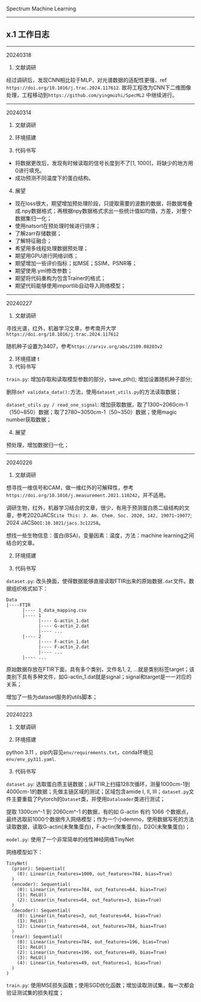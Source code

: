
Spectrum Machine Learning

---

## x.1 工作日志

---

20240318

1. 文献调研

经过调研后，发现CNN相比较于MLP，对光谱数据的适配性更强，ref `https://doi.org/10.1016/j.trac.2024.117612`. 故将工程改为CNN下二维图像处理，工程移动到`https://github.com/yingmuzhi/SpecML2` 中继续进行。


---


20240314

1. 文献调研

2. 环境搭建

3. 代码书写

- 将数据更改后，发现有时候读取的信号长度到不了[1, 1000]，将缺少的地方用0进行填充。
- 成功预测不同温度下的蛋白结构。

4. 展望

- 现在loss很大，期望增加预处理阶段，只提取需要的波数的数据，将数据堆叠成.npy数据格式；再根据npy数据格式求出一些统计值如均值，方差，对整个数据集归一化；
- 使用natsort在预处理时候进行排序；
- 了解zarr存储数据；
- 了解特征融合；
- 希望用多线程处理数据预处理；
- 期望用GPU进行网络训练；
- 期望增加一些评价指标；如MSE；SSIM，PSNR等；
- 期望使用.yml修改参数；
- 期望将代码重构为包含Trainer的格式；
- 期望代码能够使用importlib自动导入网络模型；



---

20240227

1. 文献调研

寻找光谱，红外，机器学习文章，参考南开大学`https://doi.org/10.1016/j.trac.2024.117612`

随机种子设置为3407，参考`https://arxiv.org/abs/2109.08203v2`

2. 环境搭建
t
3. 代码书写

`train.py`: 增加存取和读取模型参数的部分，save_pth(); 增加设置随机种子部分; 

删除`def validata_data():`方法，使用`dataset_utils.py`的方法读取数据；

`dataset_utils.py / read_one_signal`: 增加获取数据，取了1300\~2060cm-1（150\~850）数据；取了2780\~3050cm-1（50\~350）数据；使用magic number获取数据；

4. 展望

预处理，增加数据归一化；



---

20240226

1. 文献调研

想寻找一维信号和CAM，做一维红外的可解释性，参考`https://doi.org/10.1016/j.measurement.2021.110242`，并不适用。

调研生物，红外，机器学习结合的文章，很少，有用于预测蛋白质二级结构的文章，参考2020JACS`Cite This: J. Am. Chem. Soc. 2020, 142, 19071−19077`; 2024 JACS`DOI:10.1021/jacs.3c12258`。

想找一些生物信息：蛋白(BSA)，变量因素：温度，方法：machine learning之间结合的文章。

2. 环境搭建

3. 代码书写

`dataset.py`: 改头换面，使得数据能够直接读取FTIR出来的原始数据`.dat`文件。数据组织格式如下：

```
Data
|----FTIR
      |---- 1_data_mapping.csv
      |---- 1
            |---- G-actin_1.dat
            |---- G-actin_2.dat
            |---- ...
      |---- 2
            |---- F-actin_1.dat
            |---- F-actin_2.dat
            |---- ...
      |---- ...  
```

原始数据存放在FTIR下面，具有多个类别，文件名1, 2, ...就是类别标签target；该类别下具有多种文件，如G-actin_1.dat就是signal；signal和target是一一对应的关系；

增加了一些为dataset服务的utils脚本；



---

20240223

1. 文献调研


2. 环境搭建

python 3.11 ，pip内容见`env/requirements.txt`，conda环境见`env/env_py311.yaml`.

3. 代码书写

`dataset.py`: 选取蛋白质主链数据；从FTIR上扫描128次循环，测量1000cm-1到4000cm-1的数据；先做主链区域的测试；区域包含amide I, II, III；`dataset.py`文件主要重载了Pytorch的`Dataset`类，并使用`Dataloader`类进行测试；

提取 1300cm^-1 到 2060cm^-1 的数据，有的如 G-actin 有约 1066 个数据点，最终选取前1000个数据传入网络模型；作为一个小demmo，使用数据写死的方法读取数据，读取G-actin(未聚集蛋白)，F-actin(聚集蛋白)，D2O(未聚集蛋白)；

`model.py`: 使用了一个非常简单的线性神经网络TinyNet 

网络模型如下：

```shell
TinyNet(
  (prior): Sequential(
    (0): Linear(in_features=1000, out_features=784, bias=True)
  )
  (encoder): Sequential(
    (0): Linear(in_features=784, out_features=64, bias=True)
    (1): ReLU()
    (2): Linear(in_features=64, out_features=3, bias=True)
  )
  (decoder): Sequential(
    (0): Linear(in_features=3, out_features=64, bias=True)
    (1): ReLU()
    (2): Linear(in_features=64, out_features=784, bias=True)
  )
  (rear): Sequential(
    (0): Linear(in_features=784, out_features=196, bias=True)
    (1): ReLU()
    (2): Linear(in_features=196, out_features=49, bias=True)
    (3): ReLU()
    (4): Linear(in_features=49, out_features=1, bias=True)
  )
)
```

`train.py`: 使用MSE损失函数；使用SGD优化函数；增加读取测试集，每一次都会验证测试集的损失程度；